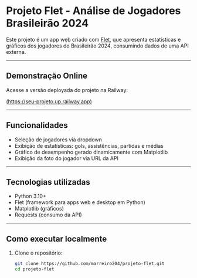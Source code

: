 # Projeto Flet - Análise de Jogadores Brasileirão 2024

Este projeto é um app web criado com [Flet](https://flet.dev/), que apresenta estatísticas e gráficos dos jogadores do Brasileirão 2024, consumindo dados de uma API externa.

---

## Demonstração Online

Acesse a versão deployada do projeto na Railway:

[(https://seu-projeto.up.railway.app)](https://magnificent-flow-production.up.railway.app/)  <!-- Substitua pelo link real -->

---

## Funcionalidades

- Seleção de jogadores via dropdown
- Exibição de estatísticas: gols, assistências, partidas e médias
- Gráfico de desempenho gerado dinamicamente com Matplotlib
- Exibição da foto do jogador via URL da API

---

## Tecnologias utilizadas

- Python 3.10+
- Flet (framework para apps web e desktop em Python)
- Matplotlib (gráficos)
- Requests (consumo da API)

---

## Como executar localmente

1. Clone o repositório:
   ```bash
   git clone https://github.com/marreiro204/projeto-flet.git
   cd projeto-flet
